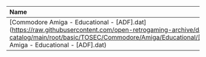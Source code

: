 |Name|Size|
|:---|---:|
|[Commodore Amiga - Educational - [ADF].dat](https://raw.githubusercontent.com/open-retrogaming-archive/dat-catalog/main/root/basic/TOSEC/Commodore/Amiga/Educational/[ADF]/Commodore Amiga - Educational - [ADF].dat)|316535|
